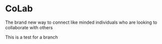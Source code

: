 # CoLab
The brand new way to connect like minded individuals who are looking to collaborate with others

This is a test for a branch